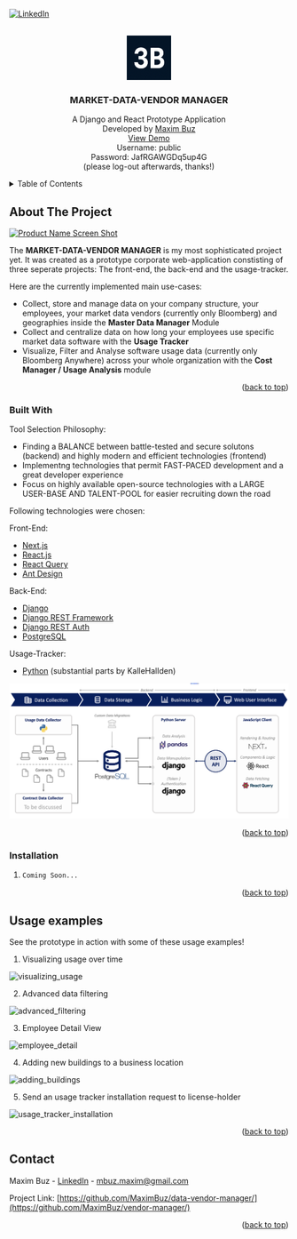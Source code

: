 <div id="top"></div>

<!-- PROJECT SHIELDS -->
[![LinkedIn][linkedin-shield]][linkedin-url]




<!-- PROJECT LOGO -->
<br />
<div align="center">
  <img src="images/logo.png" alt="Logo" width="80" height="80">

  <h3 align="center">MARKET-DATA-VENDOR MANAGER</h3>

  <p align="center">
    A Django and React Prototype Application
    <br/>
    Developed by <a href="https://www.linkedin.com/in/maxim-buz-17a2a717b/">Maxim Buz</a>
    <br/>
    <a href="https://vendor-manager.vercel.app/">View Demo</a>
    <br/>
    Username: public
    <br/>
    Password: JafRGAWGDq5up4G
    <br/>
    (please log-out afterwards, thanks!)
  </p>
</div>



<!-- TABLE OF CONTENTS -->
<details>
  <summary>Table of Contents</summary>
  <ol>
    <li>
      <a href="#about-the-project">About The Project</a>
      <ul>
        <li><a href="#built-with">Built With</a></li>
      </ul>
    </li>
    <li><a href="#usage">Usage</a></li>
    <li><a href="#roadmap">Roadmap</a></li>
    <li><a href="#contact">Contact</a></li>
  </ol>
</details>



<!-- ABOUT THE PROJECT -->
## About The Project

[![Product Name Screen Shot][product-screenshot]](https://vendor-manager.vercel.app/)

The **MARKET-DATA-VENDOR MANAGER** is my most sophisticated project yet.
It was created as a prototype corporate web-application constisting of three seperate projects: The front-end, the back-end and the usage-tracker.

Here are the currently implemented main use-cases:
* Collect, store and manage data on your company structure, your employees, your market data vendors (currently only Bloomberg) and geographies inside the **Master Data Manager** Module
* Collect and centralize data on how long your employees use specific market data software with the **Usage Tracker**
* Visualize, Filter and Analyse software usage data (currently only Bloomberg Anywhere) across your whole organization with the **Cost Manager / Usage Analysis** module

<p align="right">(<a href="#top">back to top</a>)</p>



### Built With

Tool Selection Philosophy:
* Finding a BALANCE between battle-tested and secure solutons (backend) and highly modern and efficient technologies (frontend)
* Implementng technologies that permit FAST-PACED development and a great developer experience
* Focus on highly available open-source technologies with a LARGE USER-BASE AND TALENT-POOL for easier recruiting down the road

Following technologies were chosen:

Front-End:
* [Next.js](https://nextjs.org/)
* [React.js](https://reactjs.org/)
* [React Query](https://react-query.tanstack.com/)
* [Ant Design](https://github.com/ant-design/ant-design)

Back-End:
* [Django](https://www.djangoproject.com/)
* [Django REST Framework](https://www.django-rest-framework.org/)
* [Django REST Auth](https://github.com/iMerica/dj-rest-auth)
* [PostgreSQL](https://www.postgresql.org/)

Usage-Tracker:
* [Python](https://www.python.org/) (substantial parts by KalleHallden)

<img src="images/stack.png" alt="technology-stack">

<p align="right">(<a href="#top">back to top</a>)</p>



### Installation

1. ```sh
   Coming Soon...
   ```

<p align="right">(<a href="#top">back to top</a>)</p>



<!-- USAGE EXAMPLES -->
## Usage examples

See the prototype in action with some of these usage examples!

1. Visualizing usage over time
<img src="images/capture-1.gif" alt="visualizing_usage">

2. Advanced data filtering
<img src="images/capture-2.gif" alt="advanced_filtering">

3. Employee Detail View
<img src="images/capture-3.gif" alt="employee_detail">

4. Adding new buildings to a business location
<img src="images/capture-4.gif" alt="adding_buildings">

5. Send an usage tracker installation request to license-holder
<img src="images/capture-5.gif" alt="usage_tracker_installation">

<p align="right">(<a href="#top">back to top</a>)</p>


<!-- CONTACT -->
## Contact

Maxim Buz - [LinkedIn](https://www.linkedin.com/in/maxim-buz-17a2a717b/) - mbuz.maxim@gmail.com

Project Link: [https://github.com/MaximBuz/data-vendor-manager/](https://github.com/MaximBuz/vendor-manager/)

<p align="right">(<a href="#top">back to top</a>)</p>



<!-- MARKDOWN LINKS & IMAGES -->
<!-- https://www.markdownguide.org/basic-syntax/#reference-style-links -->
[linkedin-shield]: https://img.shields.io/badge/-LinkedIn-black.svg?style=for-the-badge&logo=linkedin&colorB=555
[linkedin-url]: https://www.linkedin.com/in/maxim-buz-17a2a717b/
[product-screenshot]: images/screenshot.png
